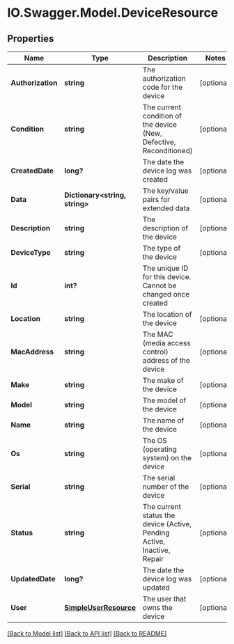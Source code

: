 # IO.Swagger.Model.DeviceResource
## Properties

Name | Type | Description | Notes
------------ | ------------- | ------------- | -------------
**Authorization** | **string** | The authorization code for the device | [optional] 
**Condition** | **string** | The current condition of the device (New, Defective, Reconditioned) | [optional] 
**CreatedDate** | **long?** | The date the device log was created | [optional] 
**Data** | **Dictionary&lt;string, string&gt;** | The key/value pairs for extended data | [optional] 
**Description** | **string** | The description of the device | [optional] 
**DeviceType** | **string** | The type of the device | [optional] 
**Id** | **int?** | The unique ID for this device. Cannot be changed once created | 
**Location** | **string** | The location of the device | [optional] 
**MacAddress** | **string** | The MAC (media access control) address of the device | [optional] 
**Make** | **string** | The make of the device | [optional] 
**Model** | **string** | The model of the device | [optional] 
**Name** | **string** | The name of the device | [optional] 
**Os** | **string** | The OS (operating system) on the device | [optional] 
**Serial** | **string** | The serial number of the device | [optional] 
**Status** | **string** | The current status the device (Active, Pending Active, Inactive, Repair | [optional] 
**UpdatedDate** | **long?** | The date the device log was updated | [optional] 
**User** | [**SimpleUserResource**](SimpleUserResource.md) | The user that owns the device | [optional] 

[[Back to Model list]](../README.md#documentation-for-models) [[Back to API list]](../README.md#documentation-for-api-endpoints) [[Back to README]](../README.md)

